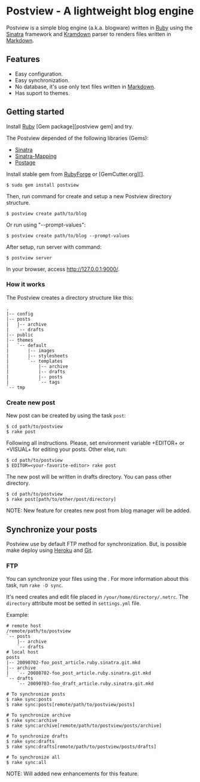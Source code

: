 Postview - A lightweight blog engine
====================================

Postview is a simple blog engine (a.k.a. blogware) written in [Ruby][] using
the [Sinatra][] framework and [Kramdown][] parser to renders files written in
[Markdown][].

Features
--------

* Easy configuration.
* Easy synchronization.
* No database, it's use only text files written in [Markdown][].
* Has suport to themes.

Getting started
---------------

Install [Ruby][] [Gem package][postview gem] and try.

The Postview depended of the following libraries (Gems):

* [Sinatra][]
* [Sinatra-Mapping][]
* [Postage][]

Install stable gem from [RubyForge][] or [GemCutter.org][].

    $ sudo gem install postview

Then, run command for create and setup a new Postview directory structure.

    $ postview create path/to/blog

Or run using "--prompt-values":

    $ postview create path/to/blog --prompt-values

After setup, run server with command:

    $ postview server

In your browser, access http://127.0.0.1:9000/.

### How it works

The Postview creates a directory structure like this:

    .
    |-- config
    |-- posts
    |   |-- archive
    |   `-- drafts
    |-- public
    |-- themes
    |   `-- default
    |       |-- images
    |       |-- stylesheets
    |       `-- templates
    |           |-- archive
    |           |-- drafts
    |           |-- posts
    |           `-- tags
    `-- tmp

### Create new post

New post can be created by using the task `post`:

    $ cd path/to/postview
    $ rake post

Following all instructions. Please, set environment variable +EDITOR+
or +VISUAL+ for editing your posts. Other else, run:

    $ cd path/to/postview
    $ EDITOR=<your-favorite-editor> rake post

The new post will be written in drafts directory. You can pass other
directory.

    $ cd path/to/postview
    $ rake post[path/to/other/post/directory]

NOTE: New feature for creates new post from blog manager will be added.

Synchronize your posts
----------------------

Postview use by default FTP method for synchronization. But, is possible make
deploy using [Heroku][] and [Git][].


### FTP

You can synchronize your files using the . For more information about
this task, run <code>rake -D sync</code>.

It's need creates and edit file placed in `/your/home/directory/.netrc`.
The `directory` attribute most be setted in `settings.yml` file.

Example:

    # remote host
    /remote/path/to/postview
    `-- posts
        |-- archive
        `-- drafts
    # local host
    posts
    |-- 20090702-foo_post_article.ruby.sinatra.git.mkd
    |-- archive
    |   `-- 20080702-foo_post_article.ruby.sinatra.git.mkd
    `-- drafts
        `-- 20090703-foo_draft_article.ruby.sinatra.git.mkd

    # To synchronize posts
    $ rake sync:posts
    $ rake sync:posts[remote/path/to/postview/posts]

    # To synchronize archive
    $ rake sync:archive
    $ rake sync:archive[remote/path/to/postview/posts/archive]

    # To synchronize drafts
    $ rake sync:drafts
    $ rake sync:drafts[remote/path/to/postview/posts/drafts]

    # To synchronize all
    $ rake sync:all

NOTE: Will added new enhancements for this feature.

[ruby]: http://www.ruby-lang.org 
  "Ruby Programming Language"

[sinatra]: http://www.sinatrarb.com/
  "Sinatra - Classy web framework"

[kramdown]: http://kramdown.rubyforge.org/
  "Kramdown - Markdown superset converter"

[markdown]: http://daringfireball.net/projects/markdown
  "Markdown - The lightweight markup language"

[sinatra-mapping]: http://sinatra-mapping.rubyforge.org
  "Sinatra::Mapping - Extension to map URL paths in Sinatra"

[postage]: http://postage.rubyforge.org/
  "Postage - Postview base for parse text files"

[rubyforge]: http://rubyforge.org/
  "RubyForge.org"

[gemcutter]: http://gemcutter.org/
  "GemCutter.org"

[heroku]: http://heroku.com
  "Heroku"

[git]: http://git-scm.com
  "Git"
